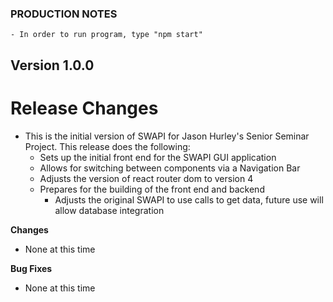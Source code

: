 ### PRODUCTION NOTES ###

    - In order to run program, type "npm start"

## Version 1.0.0
# Release Changes
- This is the initial version of SWAPI for Jason Hurley's Senior Seminar Project. This release does the following:
    - Sets up the initial front end for the SWAPI GUI application
    - Allows for switching between components via a Navigation Bar
    - Adjusts the version of react router dom to version 4
    - Prepares for the building of the front end and backend
        - Adjusts the original SWAPI to use calls to get data, future use will allow database integration

**Changes**
- None at this time

**Bug Fixes**
- None at this time